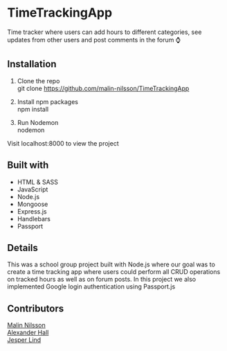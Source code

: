 # TimeTrackingApp
Time tracker where users can add hours to different categories, see updates from other users and post comments in the forum ⌚


## Installation
1. Clone the repo\
git clone https://github.com/malin-nilsson/TimeTrackingApp

2. Install npm packages\
npm install

3. Run Nodemon\
nodemon

Visit localhost:8000 to view the project

## Built with
- HTML & SASS
- JavaScript
- Node.js
- Mongoose
- Express.js
- Handlebars
- Passport

## Details
This was a school group project built with Node.js where our goal was to create a time tracking app where users could perform all CRUD operations on tracked hours as well as on forum posts. In this project we also implemented Google login authentication using Passport.js

## Contributors
[Malin Nilsson](https://github.com/malin-nilsson) </br>
[Alexander Hall](https://github.com/Alexandrhall) </br>
[Jesper Lind](https://github.com/JesperSimonLind)
